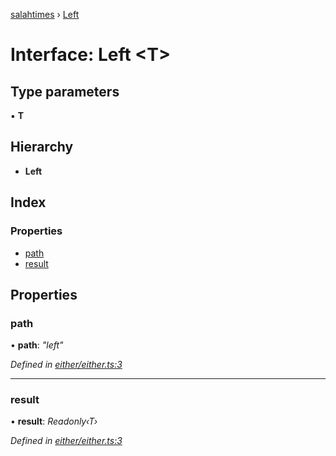 [salahtimes](../README.md) › [Left](left.md)

# Interface: Left <**T**>

## Type parameters

▪ **T**

## Hierarchy

* **Left**

## Index

### Properties

* [path](left.md#path)
* [result](left.md#result)

## Properties

###  path

• **path**: *"left"*

*Defined in [either/either.ts:3](https://github.com/doniseferi/salahtimes/blob/1f6f754/src/either/either.ts#L3)*

___

###  result

• **result**: *Readonly‹T›*

*Defined in [either/either.ts:3](https://github.com/doniseferi/salahtimes/blob/1f6f754/src/either/either.ts#L3)*
